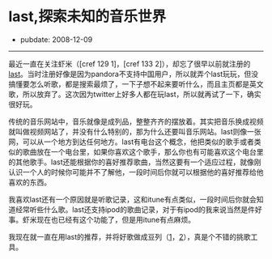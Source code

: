 # last,探索未知的音乐世界

- pubdate: 2008-12-09

--------------------------


最近一直在关注虾米（[cref 129 1]，[cref 133 2][](http://chuo.me/2008/11/blog-post_20.html)），却忘了很早以前就注册的[last](http://cn.last.fm/)。当时注册好像是因为pandora不支持中国用户，所以就弄个last玩玩，但没搞懂要怎么听歌，都是搜索最烦了，一下子想不起来要听什么，而且主页都是英文歌，所以放弃了。这次因为twitter上好多人都在玩last，所以就再试了一下，确实很好玩。

传统的音乐网站中，音乐就像是成列品，整整齐齐的摆放着。其实把音乐换成视频就叫做视频网站了，并没有什么特别的，那为什么还要叫音乐网站。last则像一张网，可以从一个地方到达任何地方。last有电台这个概念，他把类似的歌手或者类似的歌曲放在一个电台里，如果你喜欢这个歌手，那么你也有可能喜欢这个电台里的其他歌手。last还能根据你的喜好推荐歌曲，当然这要有一个适应过程，就像刚认识一个人的时候你可能并不了解他，一段时间后你就可以根据他的喜好推荐给他喜欢的东西。

我喜欢last还有一个原因就是听歌记录，这和itune有点类似，一段时间后你就会知道经常听些什么歌。last还支持ipod的歌曲记录，对于有ipod的我来说当然是件好事。虾米现在也已经有这个功能了，但是用itune有点麻烦。

我现在就一直在用last的推荐，并将好歌做成豆列（[1](http://www.douban.com/doulist/194074)，[2](http://www.douban.com/doulist/194895)），真是个不错的挑歌工具。
